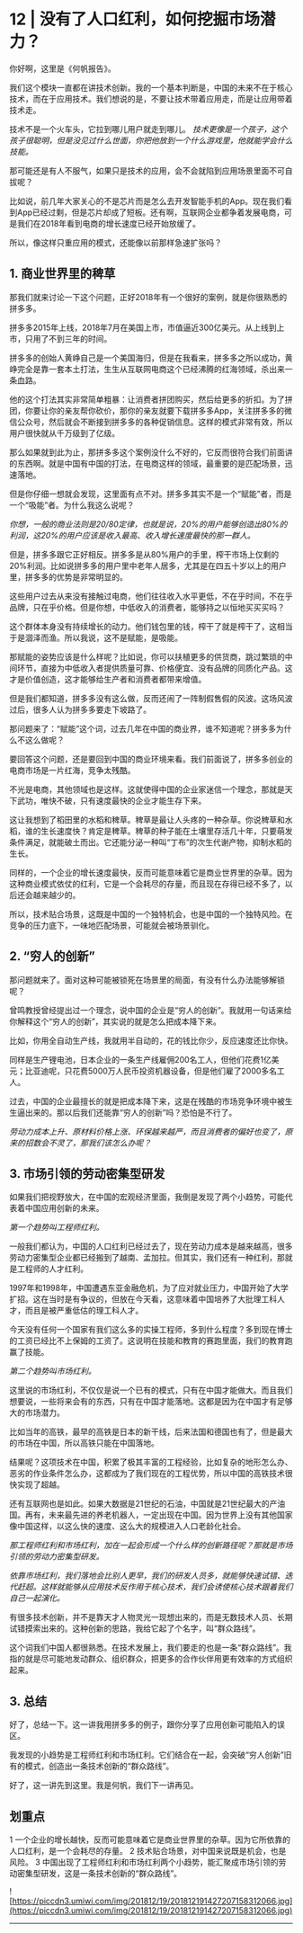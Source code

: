 # 12 | 没有了人口红利，如何挖掘市场潜力？

你好啊，这里是《何帆报告》。

我们这个模块一直都在讲技术创新。我的一个基本判断是，中国的未来不在于核心技术，而在于应用技术。我们想说的是，不要让技术带着应用走，而是让应用带着技术走。

技术不是一个火车头，它拉到哪儿用户就走到哪儿。 *技术更像是一个孩子，这个孩子很聪明，但是没见过什么世面，你把他放到一个什么游戏里，他就能学会什么技能。*

那可能还是有人不服气，如果只是技术的应用，会不会就陷到应用场景里面不可自拔呢？

比如说，前几年大家关心的不是芯片而是怎么去开发智能手机的App。现在我们看到App已经过剩，但是芯片却成了短板。还有啊，互联网企业都争着发展电商，可是我们在2018年看到电商的增长速度已经开始放缓了。

所以，像这样只重应用的模式，还能像以前那样急速扩张吗？

## 1. 商业世界里的稗草

那我们就来讨论一下这个问题，正好2018年有一个很好的案例，就是你很熟悉的拼多多。

拼多多2015年上线，2018年7月在美国上市，市值逼近300亿美元。从上线到上市，只用了不到三年的时间。

拼多多的创始人黄峥自己是一个美国海归，但是在我看来，拼多多之所以成功，黄峥完全是靠一套本土打法，生生从互联网电商这个已经沸腾的红海领域，杀出来一条血路。

他的这个打法其实非常简单粗暴：让消费者拼团购买，然后给更多的折扣。为了拼团，你要让你的亲友帮你砍价，那你的亲友就要下载拼多多App，关注拼多多的微信公众号，然后就会不断接到拼多多的各种促销信息。这样的模式非常有效，所以用户很快就从千万级到了亿级。

那么如果就到此为止，那拼多多这个案例没什么不好的，它反而很符合我们前面讲的东西啊。就是中国有中国的打法，在电商这样的领域，最重要的是匹配场景，迅速落地。

但是你仔细一想就会发现，这里面有点不对。拼多多其实不是一个“赋能”者，而是一个“吸能”者。为什么我这么说呢？

 *你想，一般的商业法则是20/80定律，也就是说，20%的用户能够创造出80%的利润，这20%的用户应该是收入最高、收入增长速度最快的那一群人。*

但是，拼多多跟它正好相反。拼多多是从80%用户的手里，榨干市场上仅剩的20%利润。比如说拼多多的用户里中老年人居多，尤其是在四五十岁以上的用户里，拼多多的优势是非常明显的。

这些用户过去从来没有接触过电商，他们往往收入水平更低，不在乎时间，不在乎品牌，只在乎价格。但是你想，中低收入的消费者，能够持之以恒地买买买吗？

这个群体本身没有持续增长的动力。他们钱包里的钱，榨干了就是榨干了，这相当于是涸泽而渔。所以我说，这不是赋能，是吸能。

那赋能的姿势应该是什么样呢？比如说，你可以扶植更多的供货商，跳过繁琐的中间环节，直接为中低收入者提供质量可靠、价格便宜、没有品牌的同质化产品。这才是价值创造，这才能够给生产者和消费者都带来增值。

但是我们都知道，拼多多没有这么做，反而还闹了一阵制假售假的风波。这场风波过后，很多人认为拼多多要走下坡路了。

那问题来了：“赋能”这个词，过去几年在中国的商业界，谁不知道呢？拼多多为什么不这么做呢？

要回答这个问题，还是要回到中国的商业环境来看。我们前面说了，拼多多创业的电商市场是一片红海，竞争太残酷。

不光是电商，其他领域也是这样。这就使得中国的企业家迷信一个理念，那就是天下武功，唯快不破，只有速度最快的企业才能生存下来。

这让我想到了稻田里的水稻和稗草。稗草是最让人头疼的一种杂草。你说稗草和水稻，谁的生长速度快？肯定是稗草。稗草的种子能在土壤里存活几十年，只要萌发条件满足，就能破土而出。它还能分泌一种叫“丁布”的次生代谢产物，抑制水稻的生长。

同样的，一个企业的增长速度最快，反而可能意味着它是商业世界里的杂草。因为这种商业模式依仗的红利，它是一个会耗尽的存量，而且现在存得已经不多了，以后还会越来越少的。

所以，技术贴合场景，这既是中国的一个独特机会，也是中国的一个独特风险。在竞争的压力底下，一味地匹配场景，可能就会被场景驯化。

## 2. “穷人的创新”

那问题就来了。面对这种可能被锁死在场景里的局面，有没有什么办法能够解锁呢？

曾鸣教授曾经提出过一个理念，说中国的企业是“穷人的创新”。我就用一句话来给你解释这个“穷人的创新”，其实说的就是怎么把成本降下来。

比如，你用全自动生产线，我就用半自动的，花的钱比你少，反应速度还比你快。

同样是生产锂电池，日本企业的一条生产线雇佣200名工人，但他们花费1亿美元；比亚迪呢，只花费5000万人民币投资机器设备，但是他们雇了2000多名工人。

过去，中国的企业最擅长的就是把成本降下来，这是在残酷的市场竞争环境中被生生逼出来的。那以后我们还能靠“穷人的创新”吗？恐怕是不行了。

 *劳动力成本上升、原材料价格上涨、环保越来越严，而且消费者的偏好也变了，原来的招数会不灵了，那我们该怎么办呢？*

## 3. 市场引领的劳动密集型研发

如果我们把视野放大，在中国的宏观经济里面，我倒是发现了两个小趋势，可能代表着中国应用创新的未来。

 *第一个趋势叫工程师红利。*

一般我们都认为，中国的人口红利已经过去了，现在劳动力成本是越来越高，很多劳动力密集型企业都已经搬到了越南、孟加拉。但其实，我们还有一种红利，那就是工程师的人才红利。

1997年和1998年，中国遭遇东亚金融危机，为了应对就业压力，中国开始了大学扩招。这在当时是有争议的，但放在今天看，这意味着中国培养了大批理工科人才，而且是被严重低估的理工科人才。

今天没有任何一个国家有我们这么多的实操工程师，多到什么程度？多到现在博士的工资已经比不上保姆的工资了。这说明在技能和教育的赛跑里面，我们的教育跑赢了技能。

 *第二个趋势叫市场红利。*

这里说的市场红利，不仅仅是说一个已有的模式，只有在中国才能做大。而且我们想要说，一些将来会有的东西，只有在中国才能落地。这都是因为在中国才有足够大的市场潜力。

比如当年的高铁，最早的高铁是日本的新干线，后来法国和德国也有了，但是最大的市场在中国，所以高铁只能在中国落地。

结果呢？这项技术在中国，积累了极其丰富的工程经验，比如复杂的地形怎么办、恶劣的作业条件怎么办，这都成为了我们现在的工程优势，所以中国的高铁技术很快实现了超越。

还有互联网也是如此。如果大数据是21世纪的石油，中国就是21世纪最大的产油国。再有，未来最先进的养老机器人，一定出现在中国。因为世界上没有其他国家像中国这样，以这么快的速度、这么大的规模进入人口老龄化社会。

 *那工程师红利和市场红利，加在一起会形成一个什么样的创新路径呢？那就是市场引领的劳动力密集型研发。*

 *依靠市场红利，我们落地会比别人更早，我们的研发人员多，就能够快速试错、迭代赶超。这样就能够从应用技术反作用于核心技术，我们会诱使核心技术跟着我们自己一起演化。*

有很多技术创新，并不是靠天才人物灵光一现想出来的，而是无数技术人员、长期试错摸索出来的。这种创新的思路，我给它起了个名字，叫“群众路线”。

这个词我们中国人都很熟悉。在技术发展上，我们要走的也是一条“群众路线”。我指的就是尽可能地发动群众、组织群众，把更多的合作伙伴用更有效率的方式组织起来。

## 3. 总结

好了，总结一下。这一讲我用拼多多的例子，跟你分享了应用创新可能陷入的误区。

我发现的小趋势是工程师红利和市场红利。它们结合在一起，会突破“穷人创新”旧有的模式，创造出一条技术创新的“群众路线”。

好了，这一讲先到这里。我是何帆，我们下一讲再见。

## 划重点

1 一个企业的增长越快，反而可能意味着它是商业世界里的杂草。因为它所依靠的人口红利，是一个会耗尽的存量。
2 技术贴合场景，对中国来说既是机会，也是风险。
3 中国出现了工程师红利和市场红利两个小趋势，能汇聚成市场引领的劳动密集型研发，这是一条技术创新的“群众路线”。

![https://piccdn3.umiwi.com/img/201812/19/201812191427207158312066.jpg](https://piccdn3.umiwi.com/img/201812/19/201812191427207158312066.jpg)

---
